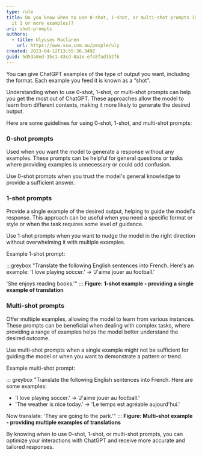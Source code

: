 ```yaml
---
type: rule
title: Do you know when to use 0-shot, 1-shot, or multi-shot prompts (e.g. give
  it 1 or more examples)?
uri: shot-prompts
authors:
  - title: Ulysses Maclaren
    url: https://www.ssw.com.au/people/uly
created: 2023-04-12T13:55:36.349Z
guid: 5d53a8ed-35c1-43cd-8a1e-efc8fad352f6
---
```

You can give ChatGPT examples of the type of output you want, including the format. Each example you feed it is known as a “shot”.
 
Understanding when to use 0-shot, 1-shot, or multi-shot prompts can help you get the most out of ChatGPT. These approaches allow the model to learn from different contexts, making it more likely to generate the desired output.
            
<!--endintro-->

Here are some guidelines for using 0-shot, 1-shot, and multi-shot prompts:

### 0-shot prompts

Used when you want the model to generate a response without any examples. These prompts can be helpful for general questions or tasks where providing examples is unnecessary or could add confusion. 

Use 0-shot prompts when you trust the model's general knowledge to provide a sufficient answer.

### 1-shot prompts

Provide a single example of the desired output, helping to guide the model's response. This approach can be useful when you need a specific format or style or when the task requires some level of guidance. 

Use 1-shot prompts when you want to nudge the model in the right direction without overwhelming it with multiple examples.
 
Example 1-shot prompt: 

:::greybox
"Translate the following English sentences into French. 
Here's an example: 'I love playing soccer.' -> 'J'aime jouer au football.'

'She enjoys reading books.'"
:::
**Figure: 1-shot example - providing a single example of translation**
 
### Multi-shot prompts 

Offer multiple examples, allowing the model to learn from various instances. These prompts can be beneficial when dealing with complex tasks, where providing a range of examples helps the model better understand the desired outcome. 

Use multi-shot prompts when a single example might not be sufficient for guiding the model or when you want to demonstrate a pattern or trend.
 
Example multi-shot prompt: 

::: greybox
"Translate the following English sentences into French. Here are some examples:
- 'I love playing soccer.' -> 'J'aime jouer au football.'
- 'The weather is nice today.' -> 'Le temps est agréable aujourd'hui.' 

Now translate: 'They are going to the park.'"
:::
**Figure: Multi-shot example - providing multiple examples of translations**
 
By knowing when to use 0-shot, 1-shot, or multi-shot prompts, you can optimize your interactions with ChatGPT and receive more accurate and tailored responses.